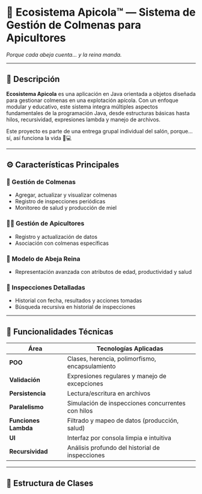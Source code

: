 


# 🍯 Ecosistema Apicola™ — Sistema de Gestión de Colmenas para Apicultores

*Porque cada abeja cuenta... y la reina manda.*

---

## 🐝 Descripción

**Ecosistema Apicola** es una aplicación en Java orientada a objetos diseñada para gestionar colmenas en una explotación apícola. Con un enfoque modular y educativo, este sistema integra múltiples aspectos fundamentales de la programación Java, desde estructuras básicas hasta hilos, recursividad, expresiones lambda y manejo de archivos.

Este proyecto es parte de una entrega grupal individual del salón, porque... sí, así funciona la vida 🐝💻

---

## ⚙️ Características Principales

### 🔧 Gestión de Colmenas
- Agregar, actualizar y visualizar colmenas
- Registro de inspecciones periódicas
- Monitoreo de salud y producción de miel

### 🧑‍🌾 Gestión de Apicultores
- Registro y actualización de datos
- Asociación con colmenas específicas

### 🐝 Modelo de Abeja Reina
- Representación avanzada con atributos de edad, productividad y salud

### 🧪 Inspecciones Detalladas
- Historial con fecha, resultados y acciones tomadas
- Búsqueda recursiva en historial de inspecciones

---

## 🧠 Funcionalidades Técnicas

| Área | Tecnologías Aplicadas |
|------|------------------------|
| **POO** | Clases, herencia, polimorfismo, encapsulamiento |
| **Validación** | Expresiones regulares y manejo de excepciones |
| **Persistencia** | Lectura/escritura en archivos |
| **Paralelismo** | Simulación de inspecciones concurrentes con hilos |
| **Funciones Lambda** | Filtrado y mapeo de datos (producción, salud) |
| **UI** | Interfaz por consola limpia e intuitiva |
| **Recursividad** | Análisis profundo del historial de inspecciones |

---

## 🐝 Estructura de Clases


